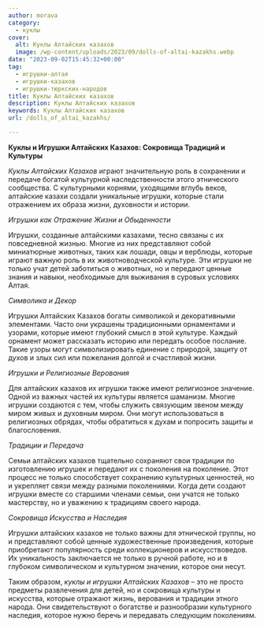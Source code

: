 ```yaml
---
author: morava
category:
  - куклы
cover:
  alt: Куклы Алтайских казахов
  image: /wp-content/uploads/2023/09/dolls-of-altai-kazakhs.webp
date: "2023-09-02T15:45:32+00:00"
tag:
  - игрушки-алтая
  - игрушки-казахов
  - игрушки-тюркских-народов
title: Куклы Алтайских казахов
description: Куклы Алтайских казахов
keywords: Куклы Алтайских казахов
url: /dolls_of_altai_kazakhs/

---
```

**Куклы и Игрушки Алтайских Казахов: Сокровища Традиций и Культуры**

_Куклы Алтайских Казахов_ играют значительную роль в сохранении и передаче богатой культурной наследственности этого этнического сообщества. С культурными корнями, уходящими вглубь веков, алтайские казахи создали уникальные игрушки, которые стали отражением их образа жизни, духовности и истории.

_Игрушки как Отражение Жизни и Обыденности_

Игрушки, созданные алтайскими казахами, тесно связаны с их повседневной жизнью. Многие из них представляют собой миниатюрные животных, таких как лошади, овцы и верблюды, которые играют важную роль в их животноводческой культуре. Эти игрушки не только учат детей заботиться о животных, но и передают ценные знания и навыки, необходимые для выживания в суровых условиях Алтая.

_Символика и Декор_

Игрушки Алтайских Казахов богаты символикой и декоративными элементами. Часто они украшены традиционными орнаментами и узорами, которые имеют глубокий смысл в этой культуре. Каждый орнамент может рассказать историю или передать особое послание. Такие узоры могут символизировать единение с природой, защиту от духов и злых сил или пожелания долгой и счастливой жизни.

_Игрушки и Религиозные Верования_

Для алтайских казахов их игрушки также имеют религиозное значение. Одной из важных частей их культуры является шаманизм. Многие игрушки создаются с тем, чтобы служить связующим звеном между миром живых и духовным миром. Они могут использоваться в религиозных обрядах, чтобы обратиться к духам и попросить защиты и благословения.

_Традиции и Передача_

Семьи алтайских казахов тщательно сохраняют свои традиции по изготовлению игрушек и передают их с поколения на поколение. Этот процесс не только способствует сохранению культурных ценностей, но и укрепляет связи между разными поколениями. Когда дети создают игрушки вместе со старшими членами семьи, они учатся не только мастерству, но и уважению к традициям своего народа.

_Сокровища Искусства и Наследия_

Игрушки алтайских казахов не только важны для этнической группы, но и представляют собой ценные художественные произведения, которые приобретают популярность среди коллекционеров и искусствоведов. Их уникальность заключается не только в ручной работе, но и в глубоком символическом и культурном значении, которое они несут.

Таким образом, _куклы и игрушки Алтайских Казахов_ – это не просто предметы развлечения для детей, но и сокровища культуры и искусства, которые отражают жизнь, верования и традиции этного народа. Они свидетельствуют о богатстве и разнообразии культурного наследия, которое нужно беречь и передавать следующим поколениям.
